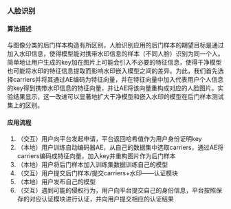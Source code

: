 ### 人脸识别
#### 算法描述
与图像分类的后门样本构造有所区别，人脸识别应用的后门样本的期望目标是通过加入水印信息，使得模型能对携带水印信息的样本（不同人脸）识别为同一个人。简单地让用户生成的key加在图片上可能会引入不必要的特征信息，使得干净模型也可能将水印的特征信息提取而影响水印嵌入模型之间的差异。为此，我们首先选择carriers并将其通过AE编码为特征向量，并在特征向量中加入代表用户个人信息的key得到携带水印信息的特征向量，并让AE将该向量重构成对应的人脸图片。实验结果显示，这一改进可以显著地扩大干净模型和嵌入水印的模型在后门样本测试集上的区别。

#### 应用流程
1. （交互）用户向平台发起申请，平台返回哈希值作为用户身份证明key
2. （本地）用户训练自动编码器AE，从自己的数据集中选取carriers，通过AE将carriers编码成特征向量，加入key并重构图片作为后门样本
3. （本地）用户将后门样本加入训练集数据训练自己的模型
4. （交互）用户提交后门样本/提交carriers+水印——认证模块
5. （本地）用户发布自己的模型
6. （交互）遇到可能的侵权行为，用户向平台提交自己的身份信息，平台按照保存的对应认证模块进行认证，并向用户提交相应的认证结果
